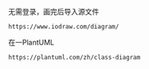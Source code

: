 



无需登录，画完后导入源文件

```
https://www.iodraw.com/diagram/
```



在一PlantUML

```
https://plantuml.com/zh/class-diagram
```

